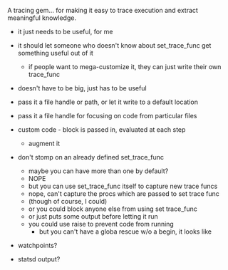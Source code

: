 A tracing gem... for making it easy to trace execution and extract meaningful knowledge.

- it just needs to be useful, for me

- it should let someone who doesn't know about set_trace_func get something useful out of it
  - if people want to mega-customize it, they can just write their own trace_func

- doesn't have to be big, just has to be useful
- pass it a file handle or path, or let it write to a default location
- pass it a file handle for focusing on code from particular files

- custom code - block is passed in, evaluated at each step
  - augment it

- don't stomp on an already defined set_trace_func
  - maybe you can have more than one by default?
  - NOPE
  - but you can use set_trace_func itself to capture new trace funcs
  - nope, can't capture the procs which are passed to set trace func
  - (though of course, I could)
  - or you could block anyone else from using set trace_func
  - or just puts some output before letting it run
  - you could use raise to prevent code from running
    - but you can't have a globa rescue w/o a begin, it looks like

- watchpoints?


- statsd output?
